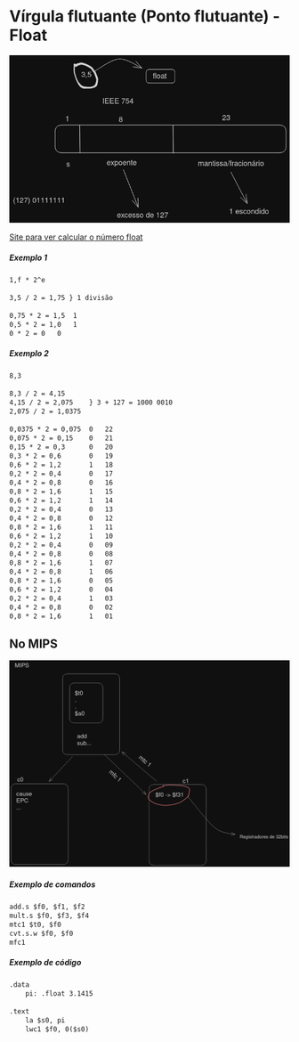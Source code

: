 # Vírgula flutuante (Ponto flutuante) - Float

![Explicação de como é um número real em binário](./OAC0.png)

[Site para ver calcular o número float](https://www.h-schmidt.net/FloatConverter/IEEE754.html)

##### Exemplo 1

```
1,f * 2^e

3,5 / 2 = 1,75 } 1 divisão

0,75 * 2 = 1,5	1
0,5 * 2 = 1,0	1
0 * 2 = 0	0
```

##### Exemplo 2

```
8,3

8,3 / 2 = 4,15
4,15 / 2 = 2,075	} 3 + 127 = 1000 0010
2,075 / 2 = 1,0375

0,0375 * 2 = 0,075	0	22
0,075 * 2 = 0,15	0	21
0,15 * 2 = 0,3		0	20
0,3 * 2 = 0,6		0	19
0,6 * 2 = 1,2		1	18
0,2 * 2 = 0,4		0	17
0,4 * 2 = 0,8		0	16
0,8 * 2 = 1,6		1	15
0,6 * 2 = 1,2		1	14
0,2 * 2 = 0,4		0	13
0,4 * 2 = 0,8		0	12
0,8 * 2 = 1,6		1	11
0,6 * 2 = 1,2		1	10
0,2 * 2 = 0,4		0	09
0,4 * 2 = 0,8		0	08
0,8 * 2 = 1,6		1	07
0,4 * 2 = 0,8		1	06
0,8 * 2 = 1,6		0	05
0,6 * 2 = 1,2		0	04
0,2 * 2 = 0,4		1	03
0,4 * 2 = 0,8		0	02
0,8 * 2 = 1,6		1	01
```

## No MIPS 

![Explicação de como funciona float no MIPS](./OAC1.png)

##### Exemplo de comandos

```Assembly
add.s $f0, $f1, $f2
mult.s $f0, $f3, $f4
mtc1 $t0, $f0
cvt.s.w $f0, $f0
mfc1
```

##### Exemplo de código
```Assembly
.data
	pi: .float 3.1415

.text
	la $s0, pi
	lwc1 $f0, 0($s0)
```
